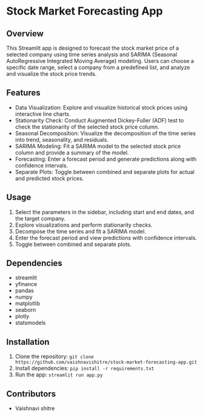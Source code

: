 
# Stock Market Forecasting App

## Overview
This Streamlit app is designed to forecast the stock market price of a selected company using time series analysis and SARIMA (Seasonal AutoRegressive Integrated Moving Average) modeling. Users can choose a specific date range, select a company from a predefined list, and analyze and visualize the stock price trends.

## Features
- Data Visualization: Explore and visualize historical stock prices using interactive line charts.
- Stationarity Check: Conduct Augmented Dickey-Fuller (ADF) test to check the stationarity of the selected stock price column.
- Seasonal Decomposition: Visualize the decomposition of the time series into trend, seasonality, and residuals.
- SARIMA Modeling: Fit a SARIMA model to the selected stock price column and provide a summary of the model.
- Forecasting: Enter a forecast period and generate predictions along with confidence intervals.
- Separate Plots: Toggle between combined and separate plots for actual and predicted stock prices.

## Usage
1. Select the parameters in the sidebar, including start and end dates, and the target company.
2. Explore visualizations and perform stationarity checks.
3. Decompose the time series and fit a SARIMA model.
4. Enter the forecast period and view predictions with confidence intervals.
5. Toggle between combined and separate plots.

## Dependencies
- streamlit
- yfinance
- pandas
- numpy
- matplotlib
- seaborn
- plotly
- statsmodels

## Installation
1. Clone the repository: `git clone https://github.com/vaishnavishitre/stock-market-forecasting-app.git`
2. Install dependencies: `pip install -r requirements.txt`
3. Run the app: `streamlit run app.py`

## Contributors
- Vaishnavi shitre

